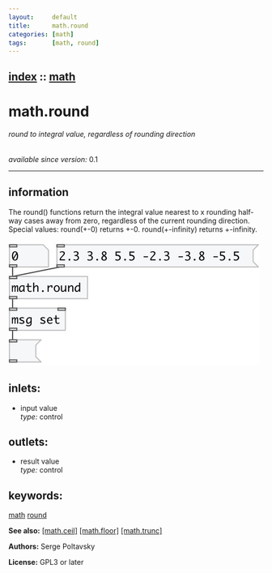 ```yaml
---
layout:     default
title:      math.round
categories: [math]
tags:       [math, round]
---
```

[index](index.html) :: [math](category_math.html)
---

# math.round

###### round to integral value, regardless of rounding direction

*available since version:* 0.1

---


## information
The round() functions return the integral value nearest to x rounding half-way cases away from zero, regardless of the current rounding direction. Special values: round(+-0) returns +-0. round(+-infinity) returns +-infinity.


[![example](../examples/img/math.round.jpg)](../examples/pd/math.round.pd)









## inlets:

* input value<br>
_type:_ control



## outlets:

* result value<br>
_type:_ control



## keywords:

[math](keywords/math.html)
[round](keywords/round.html)



**See also:**
[\[math.ceil\]](math.ceil.html)
[\[math.floor\]](math.floor.html)
[\[math.trunc\]](math.trunc.html)




**Authors:** Serge Poltavsky




**License:** GPL3 or later





